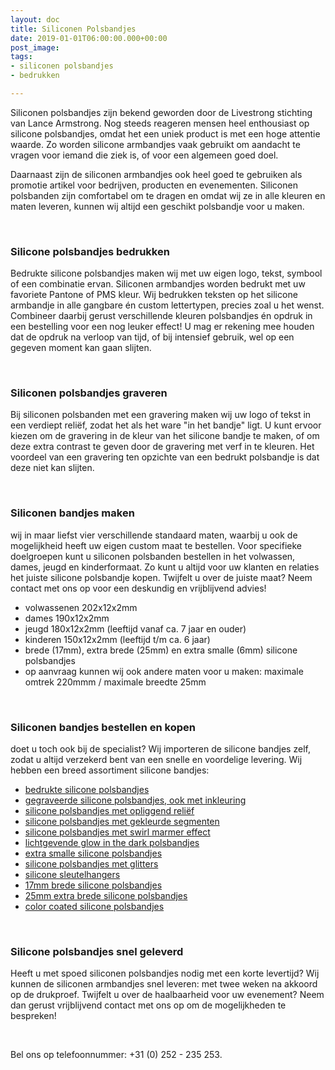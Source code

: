 ```yaml
---
layout: doc
title: Siliconen Polsbandjes
date: 2019-01-01T06:00:00.000+00:00
post_image: 
tags:
- siliconen polsbandjes
- bedrukken

---
```

<p>Siliconen polsbandjes zijn bekend geworden door de Livestrong stichting van Lance Armstrong. Nog steeds reageren mensen heel enthousiast op silicone polsbandjes, omdat het een uniek product is met een hoge attentie waarde. Zo worden silicone armbandjes vaak gebruikt om aandacht te vragen voor iemand die ziek is, of voor een algemeen goed doel.</p>

<p>Daarnaast zijn de siliconen armbandjes ook heel goed te gebruiken als promotie artikel voor bedrijven, producten en evenementen. Siliconen polsbanden zijn comfortabel om te dragen en omdat wij ze in alle kleuren en maten leveren, kunnen wij altijd een geschikt polsbandje voor u maken.</p>
<br>

<h3 class="pdp">Silicone polsbandjes bedrukken</h3>
<p>
<p>Bedrukte silicone polsbandjes maken wij met uw eigen logo, tekst, symbool of een combinatie ervan. Siliconen armbandjes worden bedrukt met uw favoriete Pantone of PMS kleur. Wij bedrukken teksten op het silicone armbandje in alle gangbare én custom lettertypen, precies zoal u het wenst. Combineer daarbij gerust verschillende kleuren polsbandjes én opdruk in een bestelling voor een nog leuker effect! U mag er rekening mee houden dat de opdruk na verloop van tijd, of bij intensief gebruik, wel op een gegeven moment kan gaan slijten.</p>
<br>

<h3 class="pdp">Siliconen polsbandjes graveren</h3>
<p>
<p>Bij siliconen polsbanden met een gravering maken wij uw logo of tekst in een verdiept reliëf, zodat het als het ware "in het bandje" ligt. U kunt ervoor kiezen om de gravering in de kleur van het silicone bandje te maken, of om deze extra contrast te geven door de gravering met verf in te kleuren. Het voordeel van een gravering ten opzichte van een bedrukt polsbandje is dat deze niet kan slijten.</p>
<br>

<h3 class="pdp">Siliconen bandjes maken</h3>
<p>
<p>wij in maar liefst vier verschillende standaard maten, waarbij u ook de mogelijkheid heeft uw eigen custom maat te bestellen. Voor specifieke doelgroepen kunt u siliconen polsbanden bestellen in het volwassen, dames, jeugd en kinderformaat. Zo kunt u altijd voor uw klanten en relaties het juiste silicone polsbandje kopen. Twijfelt u over de juiste maat? Neem contact met ons op voor een deskundig en vrijblijvend advies!</p>

<ul>
<li>volwassenen 202x12x2mm</li>
<li>dames 190x12x2mm</li>
<li>jeugd 180x12x2mm (leeftijd vanaf ca. 7 jaar en ouder)</li>
<li>kinderen 150x12x2mm (leeftijd t/m ca. 6 jaar)</li>
<li>brede (17mm), extra brede (25mm) en extra smalle (6mm) silicone polsbandjes</li>
<li>op aanvraag kunnen wij ook andere maten voor u maken: maximale omtrek 220mmm / maximale breedte 25mm</li>
</ul>
<br>

<h3 class="pdp">Siliconen bandjes bestellen en kopen</h3>
<p>
<p>doet u toch ook bij de specialist? Wij importeren de silicone bandjes zelf, zodat u altijd verzekerd bent van een snelle en voordelige levering. Wij hebben een breed assortiment silicone bandjes:</p>
<ul>
<li><a class="blue" href="https://www.allpremiums.nl/siliconen-polsbandjes-bedrukken/" title="bedrukte silicone polsbandjes">bedrukte silicone polsbandjes</a></li>  
  
<li><a class="blue" href="https://www.allpremiums.nl/siliconen-polsbandjes-ingekleurd-graveren/" title="gegraveerde silicone polsbandjes">gegraveerde silicone polsbandjes, ook met inkleuring</a></li>  
  
<li><a class="blue" href="https://www.allpremiums.nl/siliconen-polsbandjes-opliggend-relief/" title="silicone polsbandjes opliggend reliëf">silicone polsbandjes met opliggend reliëf</a></li>

<li><a class="blue" href="https://www.allpremiums.nl/siliconen-polsbandjes-gekleurde-segmenten/" title="silicone polsbandjes gekleurde segmenten">silicone polsbandjes met gekleurde segmenten</a></li>

<li><a class="blue" href="https://www.allpremiums.nl/siliconen-polsbandjes-marmer-effect/" title="silicone polsbandjes swirl marmer effect">silicone polsbandjes met swirl marmer effect</a></li>

  
<li><a class="blue" href="https://www.allpremiums.nl/siliconen-polsbandjes-glow-in-the-dark/" title="lichtgevende glow in the dark polsbandjes">lichtgevende glow in the dark polsbandjes</a></li>

<li><a class="blue" href="https://www.allpremiums.nl/extra-smalle-siliconen-polsbandjes/" title="extra smalle silicone polsbandjes">extra smalle silicone polsbandjes</a></li>

<li><a class="blue" href="https://www.allpremiums.nl/siliconen-polsbandjes-met-glitters/" title="silicone polsbandjes met glitters">silicone polsbandjes met glitters</a></li>

<li><a class="blue" href="https://www.allpremiums.nl/siliconen-sleutelhangers/" title="silicone sleutelhangers">silicone sleutelhangers</a></li>

<li><a class="blue" href="https://www.allpremiums.nl/brede-siliconen-polsbandjes/" title="17mm brede silicone polsbandjes">17mm brede silicone polsbandjes</a></li>
  
<li><a class="blue" href="https://www.allpremiums.nl/extra-brede-siliconen-polsbandjes/" title="25mm extra brede silicone polsbandjes">25mm extra brede silicone polsbandjes</a></li>  

<li><a class="blue" href="https://www.allpremiums.nl/siliconen-polsbandjes-color-coated/" title="color coated silicone polsbandjes">color coated silicone polsbandjes</a></li>  

</ul> <br>

<h3 class="pdp">Silicone polsbandjes snel geleverd</h3>
<p>
<p>Heeft u met spoed siliconen polsbandjes nodig met een korte levertijd? Wij kunnen de siliconen armbandjes snel leveren: met twee weken na akkoord op de drukproef. Twijfelt u over de haalbaarheid voor uw evenement? Neem dan gerust vrijblijvend contact met ons op om de mogelijkheden te bespreken!</p>
<br>

<p>Bel ons op telefoonnummer: +31 (0) 252 - 235 253.</p>